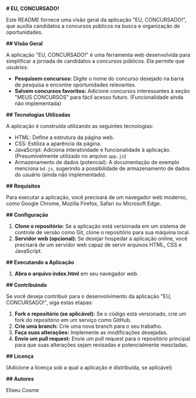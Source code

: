 **# EU, CONCURSADO!**

Este README fornece uma visão geral da aplicação "EU, CONCURSADO!", que auxilia candidatos a concursos públicos na busca e organização de oportunidades.

**## Visão Geral**

A aplicação "EU, CONCURSADO!" é uma ferramenta web desenvolvida para simplificar a jornada de candidatos a concursos públicos. Ela permite que usuários:

  * **Pesquisem concursos:** Digite o nome do concurso desejado na barra de pesquisa e encontre oportunidades relevantes.
  * **Salvem concursos favoritos:** Adicione concursos interessantes à seção "MEUS CONCURSOS" para fácil acesso futuro. (Funcionalidade ainda não implementada)

**## Tecnologias Utilizadas**

A aplicação é construída utilizando as seguintes tecnologias:

  * HTML: Define a estrutura da página web.
  * CSS: Estiliza a aparência da página.
  * JavaScript: Adiciona interatividade e funcionalidade à aplicação. (Presumivelmente utilizado no arquivo `app.js`)
  * Armazenamento de dados (potencial): A documentação de exemplo menciona `bd.js`, sugerindo a possibilidade de armazenamento de dados do usuário (ainda não implementado).

**## Requisitos**

Para executar a aplicação, você precisará de um navegador web moderno, como Google Chrome, Mozilla Firefox, Safari ou Microsoft Edge.

**## Configuração**

1. **Clone o repositório:** Se a aplicação está versionada em um sistema de controle de versão como Git, clone o repositório para sua máquina local.
2. **Servidor web (opcional):** Se desejar hospedar a aplicação online, você precisará de um servidor web capaz de servir arquivos HTML, CSS e JavaScript.

**## Executando a Aplicação**

1. **Abra o arquivo index.html** em seu navegador web.

**## Contribuindo**

Se você deseja contribuir para o desenvolvimento da aplicação "EU, CONCURSADO!", siga estas etapas:

1. **Fork o repositório (se aplicável):** Se o código está versionado, crie um fork do repositório em um serviço como GitHub.
2. **Crie uma branch:** Crie uma nova branch para o seu trabalho.
3. **Faça suas alterações:** Implemente as modificações desejadas.
4. **Envie um pull request:** Envie um pull request para o repositório principal para que suas alterações sejam revisadas e potencialmente mescladas.

**## Licença**

(Adicione a licença sob a qual a aplicação é distribuída, se aplicável)

**## Autores**

Eliseu Cosme
